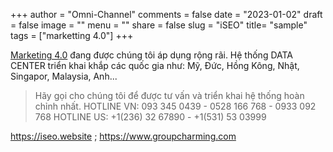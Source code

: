 +++
author = "Omni-Channel"
comments = false
date = "2023-01-02"
draft = false
image = ""
menu = ""
share = false
slug = "iSEO"
title= "sample"
tags = ["marketting 4.0"]
+++

[Marketing 4.0](https://omni-channel.vn/crm/) đang được chúng tôi áp dụng rộng rãi. Hệ thống DATA CENTER triển khai khắp các quốc gia như: Mỹ, Đức, Hồng Kông, Nhật, Singapor, Malaysia, Anh...

> Hãy gọi cho chúng tôi để được tư vấn và triển khai hệ thống hoàn chỉnh nhất.
> HOTLINE VN: 093 345 0439 - 0528 166 768 - 0933 092 768
> HOTLINE US: +1(236) 32 67890 - +1(531) 53 03999

https://iseo.website ; https://www.groupcharming.com

